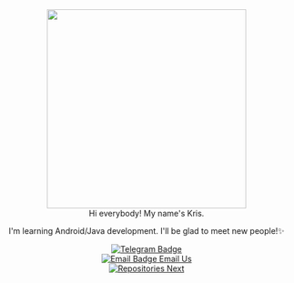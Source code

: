<div id="header_img" align="center">
 <a href="https://github.com/unoth">
  <img src="https://64.media.tumblr.com/7056159fa5205b33b84a57a5c90cfe6a/tumblr_olyroujF3B1vcwcjeo1_500.gifv" width="350"/>
 </a>
</div>

<div id="header" align="center">
Hi everybody! My name's Kris.

I'm learning Android/Java development. I'll be glad to meet new people!✨
</div>

<div id="badges_tekegram" align="center">
  <a href="https://t.me/notchristos" target="_blank">
   <img src="https://img.shields.io/badge/Telegram-5091CD?logo=telegram&logoColor=white" alt="Telegram Badge"/>
  </a>
  </div>

 <div id="badges_email" align="center">
   <a href="mailto:dk.mobdev@gmail.com" target="_blank">
   <img src="https://img.shields.io/badge/Email-7675A2?logo=gmail&logoColor=white" alt="Email Badge"/>
  </a>
  <a href="mailto:dk.mobdev@gmail.com?subject=Mail from Our Site">Email Us</a>
</div>


<div id="stats_statistics" align="center">
 <a href="https://github.com/unoth?tab=repositories">
   <img src="https://github-readme-stats.vercel.app/api/top-langs/?username=unoth&layout=compact&bg_color=00000000&title_color=7675A2&text_color=7675A2&hide_border=true&card_width=400px"  alt="Repositories Next"/>
 </a>
</div>



